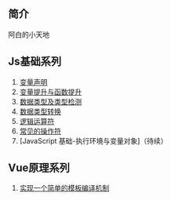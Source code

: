 ## 简介

阿白的小天地

## Js基础系列

1. [变量声明](https://github.com/mobei95/blog/issues/1)
2. [变量提升与函数提升](https://github.com/mobei95/blog/issues/2)
3. [数据类型及类型检测](https://github.com/mobei95/blog/issues/3)
4. [数据类型转换](https://github.com/mobei95/blog/issues/4)
5. [逻辑运算符](https://github.com/mobei95/blog/issues/5)
6. [常见的操作符](https://github.com/mobei95/blog/issues/6)
7. [JavaScript 基础-执行环境与变量对象]（待续）

## Vue原理系列

1. [实现一个简单的模板编译机制](https://github.com/mobei95/blog/issues/7)
